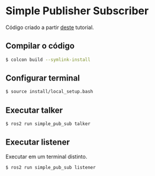# Simple Publisher Subscriber

Código criado a partir [deste](https://ros2-industrial-workshop.readthedocs.io/en/latest/_source/basics/ROS2-Simple-Publisher-Subscriber.html) tutorial.

## Compilar o código

```bash
$ colcon build --symlink-install
```

## Configurar terminal

```bash
$ source install/local_setup.bash
```

## Executar talker
```bash
$ ros2 run simple_pub_sub talker
```

## Executar listener

Executar em um terminal distinto.

```bash
$ ros2 run simple_pub_sub listener
```
